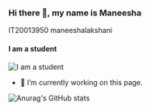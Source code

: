 <!--
### Hi there 👋 I'm Maneesha

Lakshani N.V.M.  
IT20013950  
maneeshalakshani  
-->

### Hi there 👋, my name is **Maneesha**

IT20013950
maneeshalakshani

#### I am a student
![I am a student](https://hotelamstephansplatz.at/wp-content/uploads/2017/10/welcome-e1507551952811.jpg)


- 🔭 I’m currently working on this page. 



<!--
**maneeshalakshani/maneeshalakshani** is a ✨ _special_ ✨ repository because its `README.md` (this file) appears on your GitHub profile.

Here are some ideas to get you started:

- 🔭 I’m currently working on ...
- 🌱 I’m currently learning ...
- 👯 I’m looking to collaborate on ...
- 🤔 I’m looking for help with ...
- 💬 Ask me about ...
- 📫 How to reach me: ...
- 😄 Pronouns: ...
- ⚡ Fun fact: ...
-->


![Anurag's GitHub stats](https://github-readme-stats.vercel.app/api?username=maneeshalakshani&show_icons=true&theme=radical)

